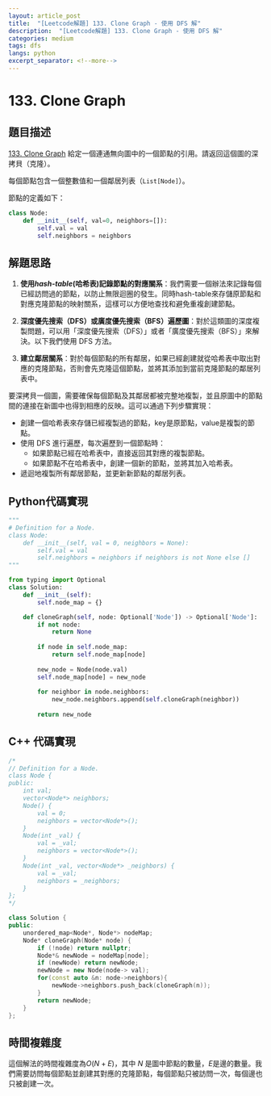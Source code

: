 ```yaml
---
layout: article_post
title:  "[Leetcode解題] 133. Clone Graph - 使用 DFS 解"
description:  "[Leetcode解題] 133. Clone Graph - 使用 DFS 解"
categories: medium
tags: dfs
langs: python
excerpt_separator: <!--more-->
---
```


# 133. Clone Graph

## 題目描述
[133. Clone Graph](https://leetcode.com/problems/clone-graph/)
給定一個連通無向圖中的一個節點的引用。請返回這個圖的深拷貝（克隆）。

每個節點包含一個整數值和一個鄰居列表（`List[Node]`）。

節點的定義如下：

```python
class Node:
    def __init__(self, val=0, neighbors=[]):
        self.val = val
        self.neighbors = neighbors
```
<!--more-->

## 解題思路

1. **使用*hash-table*(哈希表)記錄節點的對應關系**：我們需要一個辦法來記錄每個已經訪問過的節點，以防止無限迴圈的發生。同時hash-table來存儲原節點和對應克隆節點的映射關系，這樣可以方便地查找和避免重複創建節點。

2. **深度優先搜索（DFS）或廣度優先搜索（BFS）遍歷圖**：對於這類圖的深度複製問題，可以用「深度優先搜索（DFS）」或者「廣度優先搜索（BFS）」來解決。以下我們使用 DFS 方法。
3. **建立鄰居關系**：對於每個節點的所有鄰居，如果已經創建就從哈希表中取出對應的克隆節點，否則會先克隆這個節點，並將其添加到當前克隆節點的鄰居列表中。

要深拷貝一個圖，需要確保每個節點及其鄰居都被完整地複製，並且原圖中的節點間的連接在新圖中也得到相應的反映。這可以通過下列步驟實現：
- 創建一個哈希表來存儲已經複製過的節點，key是原節點，value是複製的節點。
- 使用 DFS 進行遍歷，每次遍歷到一個節點時：
    - 如果節點已經在哈希表中，直接返回其對應的複製節點。
    - 如果節點不在哈希表中，創建一個新的節點，並將其加入哈希表。
- 遞迴地複製所有鄰居節點，並更新新節點的鄰居列表。

## Python代碼實現
```python
"""
# Definition for a Node.
class Node:
    def __init__(self, val = 0, neighbors = None):
        self.val = val
        self.neighbors = neighbors if neighbors is not None else []
"""

from typing import Optional
class Solution:
    def __init__(self):
        self.node_map = {}

    def cloneGraph(self, node: Optional['Node']) -> Optional['Node']:
        if not node:
            return None
        
        if node in self.node_map:
            return self.node_map[node]
        
        new_node = Node(node.val)
        self.node_map[node] = new_node
        
        for neighbor in node.neighbors:
            new_node.neighbors.append(self.cloneGraph(neighbor))
        
        return new_node
```

## C++ 代碼實現

```cpp
/*
// Definition for a Node.
class Node {
public:
    int val;
    vector<Node*> neighbors;
    Node() {
        val = 0;
        neighbors = vector<Node*>();
    }
    Node(int _val) {
        val = _val;
        neighbors = vector<Node*>();
    }
    Node(int _val, vector<Node*> _neighbors) {
        val = _val;
        neighbors = _neighbors;
    }
};
*/

class Solution {
public:
    unordered_map<Node*, Node*> nodeMap;
    Node* cloneGraph(Node* node) {
        if (!node) return nullptr;
        Node*& newNode = nodeMap[node];
        if (newNode) return newNode;
        newNode = new Node(node-> val);
        for(const auto &n: node->neighbors){
            newNode->neighbors.push_back(cloneGraph(n));
        }
        return newNode;
    }
};
```

## 時間複雜度

這個解法的時間複雜度為$O(N+E)$，其中 $N$ 是圖中節點的數量，$E$是邊的數量。我們需要訪問每個節點並創建其對應的克隆節點，每個節點只被訪問一次，每個邊也只被創建一次。